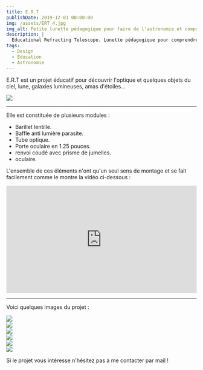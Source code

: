 ```yaml
---
title: E.R.T
publishDate: 2019-12-01 00:00:00
img: /assets/ERT 4.jpg
img_alt: Petite lunette pédagogique pour faire de l'astronomie et comprendre son fonctionne optique.
description: |
  Educational Refracting Telescope. Lunette pédagogique pour comprendre le fonctionnement optique.
tags:
  - Design
  - Éducation
  - Astronomie
---
```


E.R.T est un projet éducatif pour découvrir l'optique et quelques objets du ciel, lune, galaxies lumineuses, amas d'étoiles...

<img src="/assets/ERT 7.jpg">

---
Elle est constituée de plusieurs modules : 

- Barillet lentille.
- Baffle anti lumière parasite.
- Tube optique.
- Porte oculaire en 1.25 pouces.
- renvoi coudé avec prisme de jumelles.
- oculaire.

L'ensemble de ces éléments n'ont qu'un seul sens de montage et se fait facilement comme le montre la vidéo ci-dessous :
<div class="embedresize">
<div>
<iframe width="560" height="315" src="https://www.youtube.com/embed/GQQfFflsZY0?si=n0A6sX5l8ryyjEZE" title="YouTube video player" frameborder="0" allow="accelerometer; autoplay; clipboard-write; encrypted-media; gyroscope; picture-in-picture; web-share" referrerpolicy="strict-origin-when-cross-origin" allowfullscreen></iframe>
</div>
</div>

---

Voici quelques images du projet : 

<img src="/assets/ERT 3.jpg"> 
<img src="/assets/ERT.jpg">
<img src="/assets/ERT 2.jpg">
<img src="/assets/ERT 5.jpg">
<img src="/assets/ERT 6.jpg">
<img src="/assets/ERT 8.jpg">

Si le projet vous intéresse n'hésitez pas à me contacter par mail ! 



<style>

img{
margin: auto;
max-height: 90vh;
object-fit: cover;
display: flex;
}
  
.embedresize {
max-width: 560px;
margin: auto;
}

.embedresize div {
position: relative;
height: 0;
padding-bottom: 56.25%;
}

.embedresize iframe {
position: absolute;
top: 0;
left: 0;
width: 100%;
height: 100%;
}

</style>